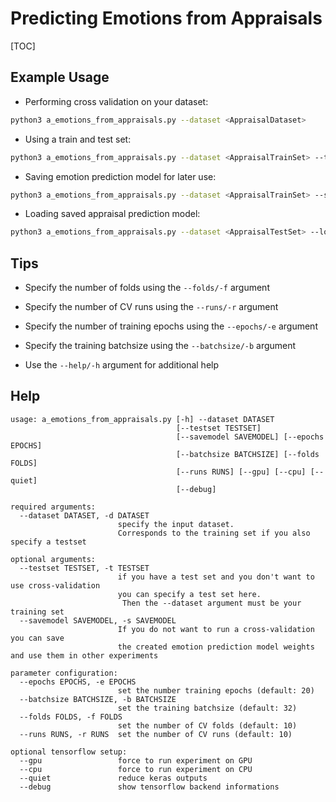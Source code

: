 # Predicting Emotions from Appraisals
[TOC]


## Example Usage
* Performing cross validation on your dataset:
```bash
python3 a_emotions_from_appraisals.py --dataset <AppraisalDataset>
```

* Using a train and test set:
```bash
python3 a_emotions_from_appraisals.py --dataset <AppraisalTrainSet> --testset <AppraisalTestSet>
```

* Saving emotion prediction model for later use:
```bash
python3 a_emotions_from_appraisals.py --dataset <AppraisalTrainSet> --savemodel <SaveFile.h5>
```

* Loading saved appraisal prediction model:
```bash
python3 a_emotions_from_appraisals.py --dataset <AppraisalTestSet> --loadmodel <SaveFile.h5>
```

## Tips
* Specify the number of folds using the `--folds/-f` argument
* Specify the number of CV runs using the `--runs/-r` argument
* Specify the number of training epochs using the `--epochs/-e` argument
* Specify the training batchsize using the `--batchsize/-b` argument

* Use the `--help/-h` argument for additional help

## Help
```
usage: a_emotions_from_appraisals.py [-h] --dataset DATASET
                                     [--testset TESTSET]
                                     [--savemodel SAVEMODEL] [--epochs EPOCHS]
                                     [--batchsize BATCHSIZE] [--folds FOLDS]
                                     [--runs RUNS] [--gpu] [--cpu] [--quiet]
                                     [--debug]

required arguments:
  --dataset DATASET, -d DATASET
                        specify the input dataset.
                        Corresponds to the training set if you also specify a testset

optional arguments:
  --testset TESTSET, -t TESTSET
                        if you have a test set and you don't want to use cross-validation
                        you can specify a test set here.
                         Then the --dataset argument must be your training set
  --savemodel SAVEMODEL, -s SAVEMODEL
                        If you do not want to run a cross-validation you can save
                        the created emotion prediction model weights and use them in other experiments

parameter configuration:
  --epochs EPOCHS, -e EPOCHS
                        set the number training epochs (default: 20)
  --batchsize BATCHSIZE, -b BATCHSIZE
                        set the training batchsize (default: 32)
  --folds FOLDS, -f FOLDS
                        set the number of CV folds (default: 10)
  --runs RUNS, -r RUNS  set the number of CV runs (default: 10)

optional tensorflow setup:
  --gpu                 force to run experiment on GPU
  --cpu                 force to run experiment on CPU
  --quiet               reduce keras outputs
  --debug               show tensorflow backend informations
```
